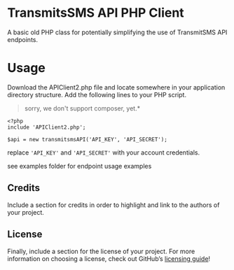# TransmitsSMS API PHP Client
A basic old PHP class for potentially simplifying the use of TransmitSMS API endpoints.

# Usage
Download the APIClient2.php file and locate somewhere in your application directory structure.
Add the following lines to your PHP script.

> sorry, we don't support composer, yet.*

    <?php
    include 'APIClient2.php';
    
    $api = new transmitsmsAPI('API_KEY', 'API_SECRET');

replace `'API_KEY'` and `'API_SECRET'` with your account credentials.

see examples folder for endpoint usage examples

## Credits
Include a section for credits in order to highlight and link to the authors of your project.

## License
Finally, include a section for the license of your project. For more information on choosing a license, check out GitHub’s [licensing guide](https://choosealicense.com/)!